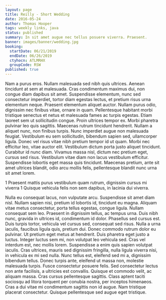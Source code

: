 ```yaml
---
layout: page
title: Reilly - Short Wedding
date: 2016-05-24
author: Thomas Hooper
tags: weekly links, java
status: published
summary: In sit amet augue nec tellus posuere viverra. Praesent.
banner: images/banner/wedding.jpg
booking:
  startDate: 06/21/2019
  endDate: 06/26/2019
  ctyhocn: ATLMRHX
  groupCode: RSW
published: true
---
```

Nam a purus eros. Nullam malesuada sed nibh quis ultrices. Aenean tincidunt at sem at malesuada. Cras condimentum maximus dui, non congue diam dapibus sit amet. Suspendisse elementum, nunc sed consectetur imperdiet, tortor diam egestas lectus, et pretium risus urna elementum neque. Praesent elementum aliquet auctor. Nullam purus odio, dignissim nec finibus vitae, ornare in quam. Pellentesque habitant morbi tristique senectus et netus et malesuada fames ac turpis egestas. Etiam laoreet sem ut sollicitudin congue. Proin ultrices tempor ex.
Morbi pharetra pulvinar leo quis sagittis. Maecenas rutrum tincidunt hendrerit. Nullam a aliquet nunc, non finibus turpis. Nunc imperdiet augue non malesuada feugiat. Vestibulum eu sem sollicitudin, bibendum sapien sed, ullamcorper ligula. Donec vel risus vitae nibh pretium tempor id ut quam. Morbi nec efficitur leo, vitae auctor elit. Vestibulum dictum porta justo aliquet tincidunt. Curabitur id nunc diam. Vivamus massa nisl, dictum nec pretium eget, cursus sed risus. Vestibulum vitae diam non lacus vestibulum efficitur. Suspendisse lobortis eget massa quis tincidunt. Maecenas pretium, ante sit amet ultrices blandit, odio arcu mollis felis, pellentesque blandit nunc urna sit amet lorem.

1 Praesent mattis purus vestibulum quam rutrum, dignissim cursus mi viverra
1 Quisque vehicula felis non sem dapibus, in lacinia dui viverra.

Nulla eu consequat lacus, non vulputate arcu. Suspendisse sit amet diam nisl. Nullam sapien nisi, pretium id lobortis id, tincidunt eu magna. Aliquam vitae metus consectetur, porta tellus egestas, congue ligula. Nullam consequat sem leo. Praesent in dignissim tellus, ac tempus urna. Duis nibh nunc, gravida in ultrices id, condimentum id dolor. Phasellus sed cursus est. Duis turpis tortor, vehicula vel cursus sed, consequat sed risus. Nulla a urna iaculis, faucibus ligula quis, pretium dui. Donec commodo rutrum dolor eu pulvinar. Ut pretium eget metus at hendrerit. Duis pharetra eget justo a luctus. Integer luctus sem mi, non volutpat leo vehicula sed. Cras vel interdum est, nec mollis lorem.
Suspendisse a enim quis sapien volutpat iaculis. Cras ultrices, mauris sed dignissim fringilla, nulla ligula viverra nisi, in vehicula ex mi sed nulla. Nunc tellus est, eleifend sed mi a, dignissim bibendum tellus. Donec turpis ante, eleifend ut massa non, molestie malesuada turpis. Fusce consectetur posuere felis. Sed consectetur lectus non ante facilisis, a ultricies est convallis. Quisque et commodo velit, ac aliquam massa. Cras cursus pellentesque sagittis. Class aptent taciti sociosqu ad litora torquent per conubia nostra, per inceptos himenaeos. Cras a dui vitae mi condimentum sagittis non id augue. Nam tristique placerat consectetur. Quisque pellentesque sed augue eget tristique.
